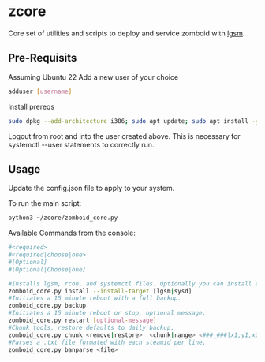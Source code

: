 # zcore

Core set of utilities and scripts to deploy and service zomboid with [lgsm](https://linuxgsm.com/servers/pzserver/).

## Pre-Requisits

Assuming Ubuntu 22
Add a new user of your choice

```bash
adduser [username]
```

Install prereqs

```bash
sudo dpkg --add-architecture i386; sudo apt update; sudo apt install -y binutils bsdmainutils bzip2 lib32gcc-s1 lib32stdc++6 libsdl2-2.0-0:i386 openjdk-21-jre pigz rng-tools5 steamcmd unzip python3-rcon rcon python3-pytzdata python3-watchdog
```

Logout from root and into the user created above. This is necessary for systemctl --user statements to correctly run. 

## Usage

Update the config.json file to apply to your system.

To run the main script:

```bash
python3 ~/zcore/zomboid_core.py
```

Available Commands from the console:

```bash
#<required>
#<required|choose|one>
#[Optional]
#[Optional|Choose|one]

#Installs lgsm, rcon, and systemctl files. Optionally you can install each piece individually.
zomboid_core.py install --install-target [lgsm|sysd]
#Initiates a 15 minute reboot with a full backup.
zomboid_core.py backup
#Initiates a 15 minute reboot or stop, optional message.
zomboid_core.py restart [optional-message]
#Chunk tools, restore defaults to daily backup.
zomboid_core.py chunk <remove|restore>  <chunk|range> <###_###|x1,y1,x2,y2> [daily|recent]
#Parses a .txt file formated with each steamid per line.
zomboid_core.py banparse <file>
```